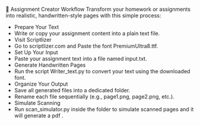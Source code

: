 📝 Assignment Creator Workflow
Transform your homework or assignments into realistic, handwritten-style pages with this simple process:
- Prepare Your Text
- Write or copy your assignment content into a plain text file.
- Visit Scriptlizer
- Go to scriptlizer.com and Paste the font PremiumUltra8.ttf.
- Set Up Your Input
- Paste your assignment text into a file named input.txt.
- Generate Handwritten Pages
- Run the script Writer_text.py to convert your text using the downloaded font.
- Organize Your Output
- Save all generated files into a dedicated folder.
- Rename each file sequentially (e.g., page1.png, page2.png, etc.).
- Simulate Scanning
- Run scan_simulator.py inside the folder to simulate scanned pages and it will generate a pdf .
